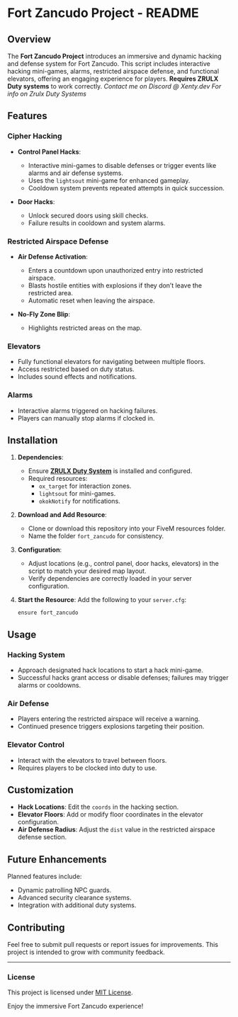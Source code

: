 # Fort Zancudo Project - README

## Overview

The **Fort Zancudo Project** introduces an immersive and dynamic hacking and defense system for Fort Zancudo. This script includes interactive hacking mini-games, alarms, restricted airspace defense, and functional elevators, offering an engaging experience for players. **Requires ZRULX Duty systems** to work correctly. *Contact me on Discord @ Xenty.dev For info on Zrulx Duty Systems*

## Features

### Cipher Hacking
- **Control Panel Hacks**:  
  - Interactive mini-games to disable defenses or trigger events like alarms and air defense systems.
  - Uses the `lightsout` mini-game for enhanced gameplay.
  - Cooldown system prevents repeated attempts in quick succession.
  
- **Door Hacks**:  
  - Unlock secured doors using skill checks.
  - Failure results in cooldown and system alarms.

### Restricted Airspace Defense
- **Air Defense Activation**:  
  - Enters a countdown upon unauthorized entry into restricted airspace.
  - Blasts hostile entities with explosions if they don’t leave the restricted area.
  - Automatic reset when leaving the airspace.
  
- **No-Fly Zone Blip**:  
  - Highlights restricted areas on the map.

### Elevators
- Fully functional elevators for navigating between multiple floors.
- Access restricted based on duty status.
- Includes sound effects and notifications.

### Alarms
- Interactive alarms triggered on hacking failures.
- Players can manually stop alarms if clocked in.

## Installation

1. **Dependencies**:
   - Ensure **[ZRULX Duty System](https://example-link.com)** is installed and configured.
   - Required resources: 
     - `ox_target` for interaction zones.
     - `lightsout` for mini-games.
     - `okokNotify` for notifications.

2. **Download and Add Resource**:
   - Clone or download this repository into your FiveM resources folder.
   - Name the folder `fort_zancudo` for consistency.

3. **Configuration**:
   - Adjust locations (e.g., control panel, door hacks, elevators) in the script to match your desired map layout.
   - Verify dependencies are correctly loaded in your server configuration.

4. **Start the Resource**:
   Add the following to your `server.cfg`:
   ```plaintext
   ensure fort_zancudo
   ```

## Usage

### Hacking System
- Approach designated hack locations to start a hack mini-game.
- Successful hacks grant access or disable defenses; failures may trigger alarms or cooldowns.

### Air Defense
- Players entering the restricted airspace will receive a warning.
- Continued presence triggers explosions targeting their position.

### Elevator Control
- Interact with the elevators to travel between floors.
- Requires players to be clocked into duty to use.

## Customization
- **Hack Locations**: Edit the `coords` in the hacking section.
- **Elevator Floors**: Add or modify floor coordinates in the elevator configuration.
- **Air Defense Radius**: Adjust the `dist` value in the restricted airspace defense section.

## Future Enhancements
Planned features include:
- Dynamic patrolling NPC guards.
- Advanced security clearance systems.
- Integration with additional duty systems.

## Contributing
Feel free to submit pull requests or report issues for improvements. This project is intended to grow with community feedback.

---

### License
This project is licensed under [MIT License](LICENSE).

Enjoy the immersive Fort Zancudo experience!
